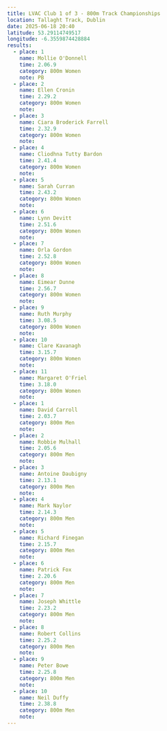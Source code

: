 ```yaml
---
title: LVAC Club 1 of 3 - 800m Track Championships
location: Tallaght Track, Dublin
date: 2025-06-18 20:40
latitude: 53.29114749517
longitude: -6.3559874428884
results:
  - place: 1
    name: Mollie O'Donnell
    time: 2.06.9
    category: 800m Women
    note: PB
  - place: 2
    name: Ellen Cronin
    time: 2.29.2
    category: 800m Women
    note: 
  - place: 3
    name: Ciara Broderick Farrell
    time: 2.32.9
    category: 800m Women
    note: 
  - place: 4
    name: Cliodhna Tutty Bardon
    time: 2.41.4
    category: 800m Women
    note: 
  - place: 5
    name: Sarah Curran
    time: 2.43.2
    category: 800m Women
    note: 
  - place: 6
    name: Lynn Devitt
    time: 2.51.6
    category: 800m Women
    note: 
  - place: 7
    name: Orla Gordon
    time: 2.52.8
    category: 800m Women
    note: 
  - place: 8
    name: Eimear Dunne
    time: 2.56.7
    category: 800m Women
    note: 
  - place: 9
    name: Ruth Murphy
    time: 3.08.5
    category: 800m Women
    note: 
  - place: 10
    name: Clare Kavanagh
    time: 3.15.7
    category: 800m Women
    note: 
  - place: 11
    name: Margaret O'Friel
    time: 3.18.0
    category: 800m Women
    note: 
  - place: 1
    name: David Carroll
    time: 2.03.7
    category: 800m Men
    note: 
  - place: 2
    name: Robbie Mulhall
    time: 2.05.6	
    category: 800m Men
    note: 
  - place: 3
    name: Antoine Daubigny
    time: 2.13.1
    category: 800m Men
    note: 
  - place: 4
    name: Mark Naylor
    time: 2.14.3
    category: 800m Men
    note: 
  - place: 5
    name: Richard Finegan
    time: 2.15.7
    category: 800m Men
    note: 
  - place: 6
    name: Patrick Fox
    time: 2.20.6
    category: 800m Men
    note: 
  - place: 7
    name: Joseph Whittle
    time: 2.23.2
    category: 800m Men
    note: 
  - place: 8
    name: Robert Collins
    time: 2.25.2
    category: 800m Men
    note: 
  - place: 9
    name: Peter Bowe
    time: 2.25.8
    category: 800m Men
    note: 
  - place: 10
    name: Neil Duffy
    time: 2.38.8
    category: 800m Men
    note: 
---
```

